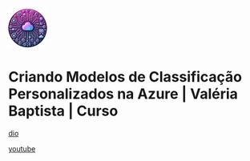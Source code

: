 ![alt text](image.png)

# Criando Modelos de Classificação Personalizados na Azure | Valéria Baptista | Curso

[dio](https://web.dio.me/course/classificacao-personalizada-e-extracao-de-entidade-nomeada/learning/2bf4078c-99cb-4fae-a041-1e8ad03647af)

[youtube](https://www.youtube.com/playlist?list=PLUFkgDlXfnjtxVnZcIsQxpxmweRr8rBf9)
